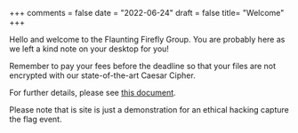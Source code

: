 +++
comments = false
date = "2022-06-24"
draft = false
title= "Welcome"
+++

Hello and welcome to the Flaunting Firefly Group. You are probably here as we left a kind note on your desktop for you!


Remember to pay your fees before the deadline so that your files are not encrypted with our state-of-the-art Caesar Cipher.

For further details, please see [this document](/welcome.pdf).

Please note that is site is just a demonstration for an ethical hacking capture the flag event.
